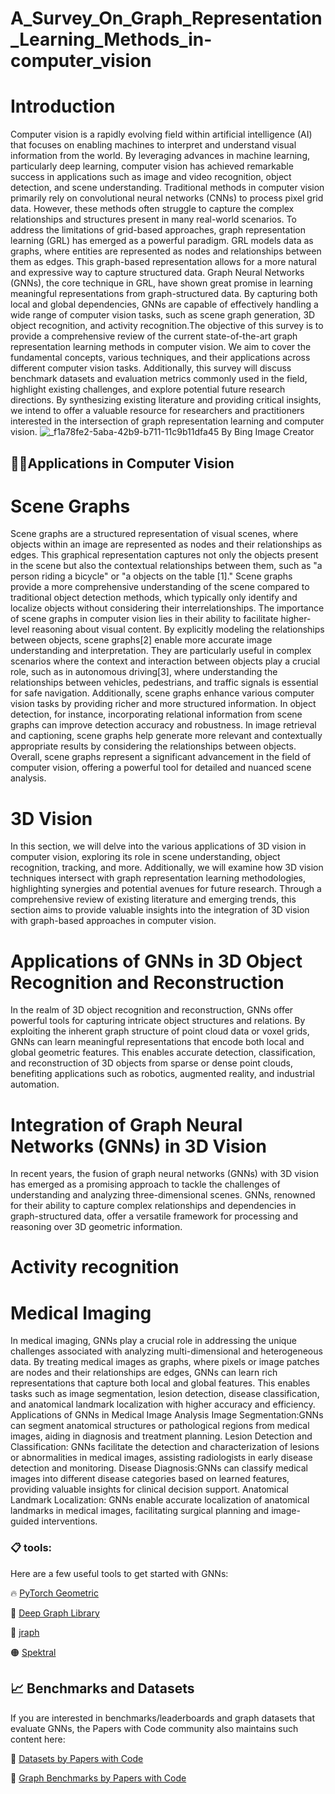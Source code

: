 # A_Survey_On_Graph_Representation_Learning_Methods_in-computer_vision
# Introduction
Computer vision is a rapidly evolving field within artificial intelligence (AI) that focuses on enabling machines to interpret and understand visual information from the world. By leveraging advances in machine learning, particularly deep learning, computer vision has achieved remarkable success in applications such as image and video recognition, object detection, and scene understanding. Traditional methods in computer vision primarily rely on convolutional neural networks (CNNs) to process pixel grid data. However, these methods often struggle to capture the complex relationships and structures present in many real-world scenarios. To address the limitations of grid-based approaches, graph representation learning (GRL) has emerged as a powerful paradigm. GRL models data as graphs, where entities are represented as nodes and relationships between them as edges. This graph-based representation allows for a more natural and expressive way to capture structured data. Graph Neural Networks (GNNs), the core technique in GRL, have shown great promise in learning meaningful representations from graph-structured data. By capturing both local and global dependencies, GNNs are capable of effectively handling a wide range of computer vision tasks, such as scene graph generation, 3D object recognition, and activity recognition.The objective of this survey is to provide a comprehensive review of the current state-of-the-art graph representation learning methods in computer vision. We aim to cover the fundamental concepts, various techniques, and their applications across different computer vision tasks. Additionally, this survey will discuss benchmark datasets and evaluation metrics commonly used in the field, highlight existing challenges, and explore potential future research directions. By synthesizing existing literature and providing critical insights, we intend to offer a valuable resource for researchers and practitioners interested in the intersection of graph representation learning and computer vision.
![_f1a78fe2-5aba-42b9-b711-11c9b11dfa45](https://github.com/wissal9999999999999/Graph_Representation_Learning_Methods_in-computer_vision/assets/98689079/d99c0f06-01b7-4857-8426-8a74670aa37c)
                                                                            By Bing Image Creator
## 👩‍💻Applications in Computer Vision
# Scene Graphs
Scene graphs are a structured representation of visual scenes, where objects within an image are represented as nodes and their relationships as edges. This graphical representation captures not only the objects present in the scene but also the contextual relationships between them, such as "a person riding a bicycle" or "a objects on the table [1]." Scene graphs provide a more comprehensive understanding of the scene compared to traditional object detection methods, which typically only identify and localize objects without considering their interrelationships.
The importance of scene graphs in computer vision lies in their ability to facilitate higher-level reasoning about visual content. By explicitly modeling the relationships between objects, scene graphs[2] enable more accurate image understanding and interpretation. They are particularly useful in complex scenarios where the context and interaction between objects play a crucial role, such as in autonomous driving[3], where understanding the relationships between vehicles, pedestrians, and traffic signals is essential for safe navigation.
Additionally, scene graphs enhance various computer vision tasks by providing richer and more structured information. In object detection, for instance, incorporating relational information from scene graphs can improve detection accuracy and robustness. In image retrieval and captioning, scene graphs help generate more relevant and contextually appropriate results by considering the relationships between objects. Overall, scene graphs represent a significant advancement in the field of computer vision, offering a powerful tool for detailed and nuanced scene analysis.
# 3D Vision 
In this section, we will delve into the various applications of 3D vision in computer vision, exploring its role in scene understanding, object recognition, tracking, and more. Additionally, we will examine how 3D vision techniques intersect with graph representation learning methodologies, highlighting synergies and potential avenues for future research. Through a comprehensive review of existing literature and emerging trends, this section aims to provide valuable insights into the integration of 3D vision with graph-based approaches in computer vision.
# Applications of GNNs in 3D Object Recognition and Reconstruction
In the realm of 3D object recognition and reconstruction, GNNs offer powerful tools for capturing intricate object structures and relations. By exploiting the inherent graph structure of point cloud data or voxel grids, GNNs can learn meaningful representations that encode both local and global geometric features. This enables accurate detection, classification, and reconstruction of 3D objects from sparse or dense point clouds, benefiting applications such as robotics, augmented reality, and industrial automation.
# Integration of Graph Neural Networks (GNNs) in 3D Vision
In recent years, the fusion of graph neural networks (GNNs) with 3D vision has emerged as a promising approach to tackle the challenges of understanding and analyzing three-dimensional scenes. GNNs, renowned for their ability to capture complex relationships and dependencies in graph-structured data, offer a versatile framework for processing and reasoning over 3D geometric information.
# Activity recognition
# Medical Imaging
In medical imaging, GNNs play a crucial role in addressing the unique challenges associated with analyzing multi-dimensional and heterogeneous data. By treating medical images as graphs, where pixels or image patches are nodes and their relationships are edges, GNNs can learn rich representations that capture both local and global features. This enables tasks such as image segmentation, lesion detection, disease classification, and anatomical landmark localization with higher accuracy and efficiency.
Applications of GNNs in Medical Image Analysis
 Image Segmentation:GNNs can segment anatomical structures or pathological regions from medical images, aiding in diagnosis and treatment planning.
 Lesion Detection and Classification:
GNNs facilitate the detection and characterization of lesions or abnormalities in medical images, assisting radiologists in early disease detection and monitoring.
 Disease Diagnosis:GNNs can classify medical images into different disease categories based on learned features, providing valuable insights for clinical decision support.
 Anatomical Landmark Localization: GNNs enable accurate localization of anatomical landmarks in medical images, facilitating surgical planning and image-guided interventions.
### 📋 tools:
Here are a few useful tools to get started with GNNs:

🔥 [PyTorch Geometric](https://pytorch-geometric.readthedocs.io/en/latest/#)

🔗 [Deep Graph Library](https://www.dgl.ai/)

🦒 [jraph](https://github.com/deepmind/jraph)

🟠 [Spektral](https://graphneural.network/)
## 📈 Benchmarks and Datasets

If you are interested in benchmarks/leaderboards and graph datasets that evaluate GNNs, the Papers with Code community also maintains such content here:

🔗 [Datasets by Papers with Code](https://paperswithcode.com/datasets?mod=graphs&page=1)

🔗 [Graph Benchmarks by Papers with Code](https://paperswithcode.com/area/graphs)
